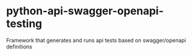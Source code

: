 # python-api-swagger-openapi-testing
Framework that generates and runs api tests based on swagger/openapi definitions
